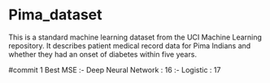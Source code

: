 # Pima_dataset

This is a standard machine learning dataset from the UCI Machine Learning repository. It describes patient medical record data for Pima Indians and whether they had an onset of diabetes within five years.

#commit 1
Best MSE :- Deep Neural Network : 16
         :- Logistic : 17

